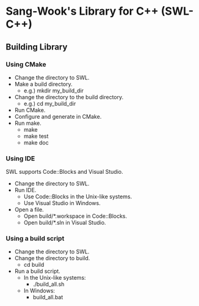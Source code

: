 # Sang-Wook's Library for C++ (SWL-C++)

## Building Library

### Using CMake
* Change the directory to SWL.
* Make a build directory.
	* e.g.) mkdir my_build_dir
* Change the directory to the build directory.
	* e.g.) cd my_build_dir
* Run CMake.
* Configure and generate in CMake.
* Run make.
	* make
	* make test
	* make doc

### Using IDE
SWL supports Code::Blocks and Visual Studio.
* Change the directory to SWL.
* Run IDE.
	* Use Code::Blocks in the Unix-like systems.
	* Use Visual Studio in Windows.
* Open a file.
	* Open build/*.workspace in Code::Blocks.
	* Open build/*.sln in Visual Studio.

### Using a build script
* Change the directory to SWL.
* Change the directory to build.
	* cd build
* Run a build script.
	* In the Unix-like systems:
		* ./build_all.sh
	* In Windows:
		* build_all.bat
